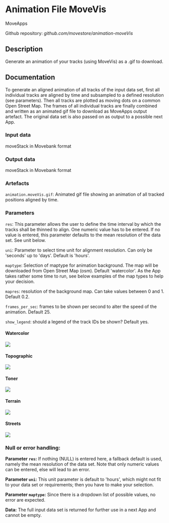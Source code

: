 # Animation File MoveVis
MoveApps

Github repository: *github.com/movestore/animation-moveVis*

## Description
Generate an animation of your tracks (using MoveVis) as a .gif to download.

## Documentation
To generate an aligned animation of all tracks of the input data set, first all individual tracks are aligned by time and subsampled to a defined resolution (see parameters). Then all tracks are plotted as moving dots on a common Open Street Map. The frames of all individual tracks are finally combined and written as an animated gif file to download as MoveApps output artefact. The original data set is also passed on as output to a possible next App. 

### Input data
moveStack in Movebank format

### Output data
moveStack in Movebank format

### Artefacts
`animation.moveVis.gif`: Animated gif file showing an animation of all tracked positions aligned by time.

### Parameters 
`res`: This parameter allows the user to define the time interval by which the tracks shall be thinned to align. One numeric value has to be entered. If no value is entered, this parameter defaults to the mean resolution of the data set. See unit below. 

`uni`: Parameter to select time unit for alignment resolution. Can only be 'seconds' up to 'days'. Default is 'hours'.

`maptype`: Selection of maptype for animation background. The map will be downloaded from Open Street Map (osm). Default 'watercolor'. As the App takes rather some time to run, see below examples of the map types to help your decision.

 `mapres`: resolution of the background map. Can take values between 0 and 1. Default 0.2.
 
 `frames_per_sec`: frames to be shown per second to alter the speed of the animation. Default 25.
 
 `show_legend`: should a legend of the track IDs be shown? Default yes.

#### Watercolor
![](watercolor_AniMove_map.png)

#### Topographic
![](topographic_AniMove_map.png)

#### Toner
![](toner_AniMove_map.png)

#### Terrain
![](terrain_AniMove_map.png)

#### Streets
![](streets_AniMove_map_CoarseScale.png)

### Null or error handling:
**Parameter `res`:** If nothing (NULL) is entered here, a fallback default is used, namely the mean resolution of the data set. Note that only numeric values can be entered, else will lead to an error.

**Parameter `uni`:** This unit parameter is default to 'hours', which might not fit to your data set or requirements; then you have to make your selection.

**Parameter `maptype`:** Since there is a dropdown list of possible values, no error are expected.

**Data:** The full input data set is returned for further use in a next App and cannot be empty.
